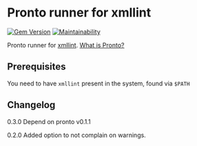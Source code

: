 # Pronto runner for xmllint

[![Gem Version](https://badge.fury.io/rb/pronto-xmllint.svg)](http://badge.fury.io/rb/pronto-xmllint)
[![Maintainability](https://api.codeclimate.com/v1/badges/08e26c0033d3ff2ad30e/maintainability)](https://codeclimate.com/github/pauliusm/pronto-xmllint/maintainability)

Pronto runner for [xmllint](http://xmlsoft.org/xmllint.html). [What is Pronto?](https://github.com/prontolabs/pronto)

## Prerequisites

You need to have `xmllint` present in the system, found via `$PATH`


## Changelog

0.3.0 Depend on pronto v0.1.1

0.2.0 Added option to not complain on warnings.
